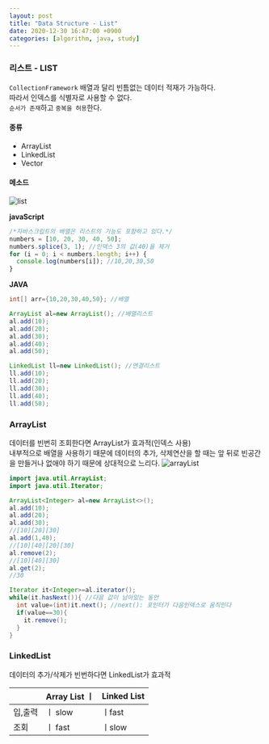 ```yaml
---
layout: post
title: "Data Structure - List"
date: 2020-12-30 16:47:00 +0900
categories: [algorithm, java, study]
---
```


### 리스트 - LIST

`CollectionFramework`
배열과 달리 빈틈없는 데이터 적재가 가능하다. <br>
따라서 인덱스를 식별자로 사용할 수 없다.<br>
`순서가 존재`하고 `중복을 허용`한다.<br>

#### 종류

- ArrayList
- LinkedList
- Vector

#### 메소드

![list](https://postfiles.pstatic.net/MjAxNzA0MjRfMjA2/MDAxNDkzMDM4MTQwMTA0.qBUGTMLRtXNoww5yRthoGGL7ZZjFgBF0iuY1z4CGyesg.SxRmkjDNp-gk9-tsNTYGxb_C8WD5-HG4nEYlopnnvR8g.PNG.heartflow89/image.png?type=w773)

**javaScript**

```javascript
/*자바스크립트의 배열은 리스트의 기능도 포함하고 있다.*/
numbers = [10, 20, 30, 40, 50];
numbers.splice(3, 1); //인덱스 3의 값(40)을 제거
for (i = 0; i < numbers.length; i++) {
  console.log(numbers[i]); //10,20,30,50
}
```

**JAVA**

```java
int[] arr={10,20,30,40,50}; //배열

ArrayList al=new ArrayList(); //배열리스트
al.add(10);
al.add(20);
al.add(30);
al.add(40);
al.add(50);

LinkedList ll=new LinkedList(); //연결리스트
ll.add(10);
ll.add(20);
ll.add(30);
ll.add(40);
ll.add(50);
```

### ArrayList

데이터를 빈번히 조회한다면 ArrayList가 효과적(인덱스 사용)<br>
내부적으로 배열을 사용하기 때문에 데이터의 추가, 삭제연산을 할 때는 앞 뒤로 빈공간을 만들거나 없애야 하기 때문에 상대적으로 느리다.
![arrayList](https://s3.ap-northeast-2.amazonaws.com/opentutorials-user-file/module/1335/2886.png)

```java
import java.util.ArrayList;
import java.util.Iterator;

ArrayList<Integer> al=new ArrayList<>();
al.add(10);
al.add(20);
al.add(30);
//[10][20][30]
al.add(1,40);
//[10][40][20][30]
al.remove(2);
//[10][40][30]
al.get(2);
//30

Iterator it<Integer>=al.iterator();
while(it.hasNext()){ //다음 값이 남아있는 동안
  int value=(int)it.next(); //next(): 포인터가 다음인덱스로 움직인다
  if(value==30){
    it.remove();
  }
}


```

### LinkedList

데이터의 추가/삭제가 빈번하다면 LinkedList가 효과적

|         | Array List ㅣ | Linked List |
| ------- | ------------- | ----------- |
| 입,출력 | ㅣ slow       | ㅣfast      |
| 조회    | ㅣ fast       | ㅣslow      |
